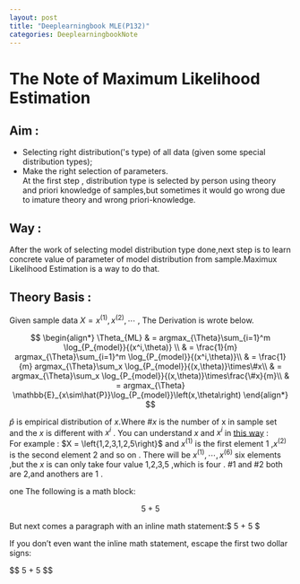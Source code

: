 ```yaml
---
layout: post
title: "Deeplearningbook MLE(P132)"
categories: DeeplearningbookNote
---
```

# The Note of Maximum Likelihood Estimation  
## Aim :  

- Selecting right distribution('s type) of all data (given some special distribution types);
- Make the right selection of parameters.  
At the first step , distribution type is selected by person using theory and priori knowledge of samples,but sometimes it would go wrong due to imature theory and wrong priori-knowledge.  

## Way :  
  
After the work of selecting model distribution type done,next step is to learn concrete value of parameter of model distribution from sample.Maximux Likelihood Estimation is a way to do that.  

## Theory Basis :  

Given sample data $X = {x^{(1)},x^{(2)},\cdots}$ , The Derivation is wrote below.

$$
\begin{align*}
\Theta_{ML} & = argmax_{\Theta}\sum_{i=1}^m \log_{P_{model}}{(x^i,\theta)} \\
            & = \frac{1}{m} argmax_{\Theta}\sum_{i=1}^m \log_{P_{model}}{(x^i,\theta)}\\
            & = \frac{1}{m} argmax_{\Theta}\sum_x \log_{P_{model}}{(x,\theta)}\times\#x\\
            & = argmax_{\Theta}\sum_x \log_{P_{model}}{(x,\theta)}\times\frac{\#x}{m}\\
            & = argmax_{\Theta} \mathbb{E}_{x\sim\hat{P}}\log_{P_{model}}\left(x,\theta\right)
\end{align*}
$$

$\hat{p}$ is empirical distribution of $x$.Where $\#x$ is the number of x in sample set and the $x$ is different with $x^i$ . You can understand $x$ and $x^i$ in [this way](https://stats.stackexchange.com/a/320503/213737) :  
For example : $X = \left{1,2,3,1,2,5\right}$ and $x^{(1)}$ is the first element $1$ ,$x^{(2)}$ is the second element $2$ and so on . There will be $x^{(1)},\cdots,x^{(6)}$ six elements ,but the $x$ is can only take four value 1,2,3,5 ,which is four . $\#1$ and $\#2$ both are 2,and anothers are 1 .

one The following is a math block:

$$ 5 + 5 $$

But next comes a paragraph with an inline math statement:$ 5 + 5 $

If you don’t even want the inline math statement, escape the first two dollar signs:

\$\$ 5 + 5 $$

